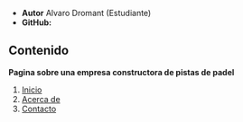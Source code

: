 
- **Autor** Alvaro Dromant (Estudiante)
- **GitHub:** 

## Contenido

**Pagina sobre una empresa constructora de pistas de padel**

1. [Inicio](#inicio)
2. [Acerca de](#acerca-de)
3. [Contacto](#contacto)

